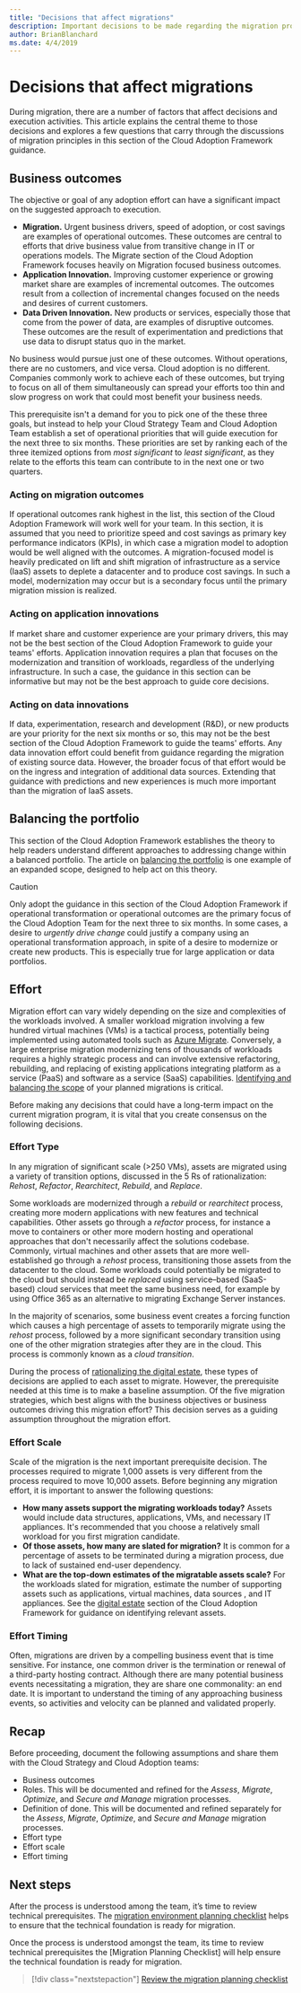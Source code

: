 ```yaml
---
title: "Decisions that affect migrations"
description: Important decisions to be made regarding the migration process
author: BrianBlanchard
ms.date: 4/4/2019
---
```


# Decisions that affect migrations

During migration, there are a number of factors that affect decisions and execution activities. This article explains the central theme to those decisions and explores a few questions that carry through the discussions of migration principles in this section of the Cloud Adoption Framework guidance.

## Business outcomes

The objective or goal of any adoption effort can have a significant impact on the suggested approach to execution.

- **Migration.** Urgent business drivers, speed of adoption, or cost savings are examples of operational outcomes. These outcomes are central to efforts that drive business value from transitive change in IT or operations models. The Migrate section of the Cloud Adoption Framework focuses heavily on Migration focused business outcomes.
- **Application Innovation.** Improving customer experience or growing market share are examples of incremental outcomes. The outcomes result from a collection of incremental changes focused on the needs and desires of current customers.
- **Data Driven Innovation.** New products or services, especially those that come from the power of data, are examples of disruptive outcomes. These outcomes are the result of experimentation and predictions that use data to disrupt status quo in the market.

No business would pursue just one of these outcomes. Without operations, there are no customers, and vice versa. Cloud adoption is no different. Companies commonly work to achieve each of these outcomes, but trying to focus on all of them simultaneously can spread your efforts too thin and slow progress on work that could most benefit your business needs.

This prerequisite isn't a demand for you to pick one of the these three goals, but instead to help your Cloud Strategy Team and Cloud Adoption Team establish a set of operational priorities that will guide execution for the next three to six months. These priorities are set by ranking each of the three itemized options from *most significant* to *least significant*, as they relate to the efforts this team can contribute to in the next one or two quarters.

### Acting on migration outcomes

If operational outcomes rank highest in the list, this section of the Cloud Adoption Framework will work well for your team. In this section, it is assumed that you need to prioritize speed and cost savings as primary key performance indicators (KPIs), in which case a migration model to adoption would be well aligned with the outcomes. A migration-focused model is heavily predicated on lift and shift migration of infrastructure as a service (IaaS) assets to deplete a datacenter and to produce cost savings. In such a model, modernization may occur but is a secondary focus until the primary migration mission is realized.

### Acting on application innovations

If market share and customer experience are your primary drivers, this may not be the best section of the Cloud Adoption Framework to guide your teams' efforts. Application innovation requires a plan that focuses on the modernization and transition of workloads, regardless of the underlying infrastructure. In such a case, the guidance in this section can be informative but may not be the best approach to guide core decisions.

### Acting on data innovations

If data, experimentation, research and development (R&D), or new products are your priority for the next six months or so, this may not be the best section of the Cloud Adoption Framework to guide the teams' efforts. Any data innovation effort could benefit from guidance regarding the migration of existing source data. However, the broader focus of that effort would be on the ingress and integration of additional data sources. Extending that guidance with predictions and new experiences is much more important than the migration of IaaS assets.

## Balancing the portfolio

This section of the Cloud Adoption Framework establishes the theory to help readers understand different approaches to addressing change within a balanced portfolio. The article on [balancing the portfolio](../../expanded-scope/balance-the-portfolio.md) is one example of an expanded scope, designed to help act on this theory.

> [!CAUTION]
> Only adopt the guidance in this section of the Cloud Adoption Framework if operational transformation or operational outcomes are the primary focus of the Cloud Adoption Team for the next three to six months. In some cases, a desire to *urgently drive change* could justify a company using an operational transformation approach, in spite of a desire to modernize or create new products. This is especially true for large application or data portfolios.

## Effort

Migration effort can vary widely depending on the size and complexities of the workloads involved. A smaller workload migration involving a few hundred virtual machines (VMs) is a tactical process, potentially being implemented using automated tools such as [Azure Migrate](/azure/migrate/migrate-overview). Conversely, a large enterprise migration modernizing tens of thousands of workloads requires a highly strategic process and can involve extensive refactoring, rebuilding, and replacing of existing applications integrating platform as a service (PaaS) and software as a service (SaaS) capabilities. [Identifying and balancing the scope](../../expanded-scope/balance-the-portfolio.md) of your planned migrations is critical.

Before making any decisions that could have a long-term impact on the current migration program, it is vital that you create consensus on the following decisions.

### Effort Type

In any migration of significant scale (>250 VMs), assets are migrated using a variety of transition options, discussed in the 5 Rs of rationalization: *Rehost*, *Refactor*, *Rearchitect*, *Rebuild*, and *Replace*.

Some workloads are modernized through a *rebuild* or *rearchitect* process, creating more modern applications with new features and technical capabilities. Other assets go through a *refactor* process, for instance a move to containers or other more modern hosting and operational approaches that don't necessarily affect the solutions codebase. Commonly, virtual machines and other assets that are more well-established go through a *rehost* process, transitioning those assets from the datacenter to the cloud. Some workloads could potentially be migrated to the cloud but should instead be *replaced* using service–based (SaaS-based) cloud services that meet the same business need, for example by using Office 365 as an alternative to migrating Exchange Server instances.

In the majority of scenarios, some business event creates a forcing function which causes a high percentage of assets to temporarily migrate using the *rehost* process, followed by a more significant secondary transition using one of the other migration strategies after they are in the cloud. This process is commonly known as a *cloud transition*.

During the process of [rationalizing the digital estate](../../../digital-estate/calculate.md), these types of decisions are applied to each asset to migrate. However, the prerequisite needed at this time is to make a baseline assumption. Of the five migration strategies, which best aligns with the business objectives or business outcomes driving this migration effort? This decision serves as a guiding assumption throughout the migration effort.

### Effort Scale

Scale of the migration is the next important prerequisite decision. The processes required to migrate 1,000 assets is very different from the process required to move 10,000 assets. Before beginning any migration effort, it is important to answer the following questions:

- **How many assets support the migrating workloads today?** Assets would include data structures, applications, VMs, and necessary IT appliances. It's recommended that you choose a relatively small workload for you first migration candidate.
- **Of those assets, how many are slated for migration?** It is common for a percentage of assets to be terminated during a migration process, due to lack of sustained end-user dependency.
- **What are the top-down estimates of the migratable assets scale?** For the workloads slated for migration, estimate the number of supporting assets such as applications, virtual machines, data sources , and IT appliances. See the [digital estate](../../../digital-estate/overview.md) section of the Cloud Adoption Framework for guidance on identifying relevant assets.

### Effort Timing

Often, migrations are driven by a compelling business event that is time sensitive. For instance, one common driver is the termination or renewal of a third-party hosting contract. Although there are many potential business events necessitating a migration, they are share one commonality: an end date. It is important to understand the timing of any approaching business events, so activities and velocity can be planned and validated properly.

## Recap

Before proceeding, document the following assumptions and share them with the Cloud Strategy and Cloud Adoption teams:

- Business outcomes
- Roles. This will be documented and refined for the *Assess*, *Migrate*, *Optimize*, and *Secure and Manage* migration processes.
- Definition of done. This will be documented and refined separately for the *Assess*, *Migrate*, *Optimize*, and *Secure and Manage* migration processes.
- Effort type
- Effort scale
- Effort timing

## Next steps

After the process is understood among the team, it’s time to review technical prerequisites. The [migration environment planning checklist](./planning-checklist.md) helps to ensure that the technical foundation is ready for migration.

Once the process is understood amongst the team, its time to review technical prerequisites the [Migration Planning Checklist] will help ensure the technical foundation is ready for migration.

> [!div class="nextstepaction"]
> [Review the migration planning checklist](./planning-checklist.md)